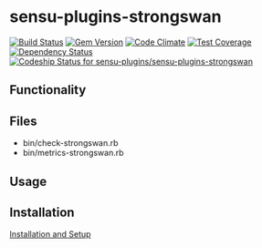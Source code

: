 # sensu-plugins-strongswan

[ ![Build Status](https://travis-ci.org/sensu-plugins/sensu-plugins-strongswan.svg?branch=master)](https://travis-ci.org/sensu-plugins/sensu-plugins-strongswan)
[![Gem Version](https://badge.fury.io/rb/sensu-plugins-strongswan.svg)](http://badge.fury.io/rb/sensu-plugins-strongswan)
[![Code Climate](https://codeclimate.com/github/sensu-plugins/sensu-plugins-strongswan/badges/gpa.svg)](https://codeclimate.com/github/sensu-plugins/sensu-plugins-strongswan)
[![Test Coverage](https://codeclimate.com/github/sensu-plugins/sensu-plugins-strongswan/badges/coverage.svg)](https://codeclimate.com/github/sensu-plugins/sensu-plugins-strongswan)
[![Dependency Status](https://gemnasium.com/sensu-plugins/sensu-plugins-strongswan.svg)](https://gemnasium.com/sensu-plugins/sensu-plugins-strongswan)
[ ![Codeship Status for sensu-plugins/sensu-plugins-strongswan](https://codeship.com/projects/92afbe60-09a0-0133-7671-36ea30c979a9/status?branch=master)](https://codeship.com/projects/90618)

## Functionality

## Files

  * bin/check-strongswan.rb
  * bin/metrics-strongswan.rb

## Usage

## Installation

[Installation and Setup](http://sensu-plugins.io/docs/installation_instructions.html)
